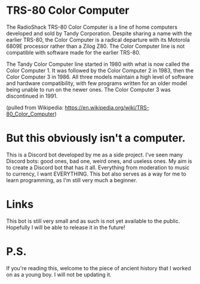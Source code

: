 # TRS-80 Color Computer
The RadioShack TRS-80 Color Computer is a line of home computers developed and sold by Tandy Corporation. Despite sharing a name with the earlier TRS-80, the Color Computer is a radical departure with its Motorola 6809E processor rather than a Zilog Z80. The Color Computer line is not compatible with software made for the earlier TRS-80.

The Tandy Color Computer line started in 1980 with what is now called the Color Computer 1. It was followed by the Color Computer 2 in 1983, then the Color Computer 3 in 1986. All three models maintain a high level of software and hardware compatibility, with few programs written for an older model being unable to run on the newer ones. The Color Computer 3 was discontinued in 1991.

(pulled from Wikipedia: https://en.wikipedia.org/wiki/TRS-80_Color_Computer)

# But this obviously isn't a computer.
This is a Discord bot developed by me as a side project. I've seen many Discord bots: good ones, bad one, weird ones, and useless ones. My aim is to create a Discord bot that has it all. Everything from moderation to music to currency, I want EVERYTHING. This bot also serves as a way for me to learn programming, as I'm still very much a beginner.

# Links
This bot is still very small and as such is not yet available to the public. Hopefully I will be able to release it in the future!

# P.S.
If you're reading this, welcome to the piece of ancient history that I worked on as a young boy. I will not be updating it.
